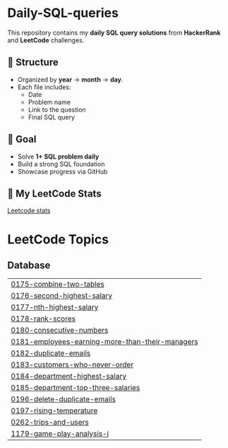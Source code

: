 # Daily-SQL-queries
This repository contains my **daily SQL query solutions** from **HackerRank** and **LeetCode** challenges.


## 📅 Structure
- Organized by **year** → **month** → **day**.
- Each file includes:
  - Date
  - Problem name
  - Link to the question
  - Final SQL query

## 🎯 Goal
- Solve **1+ SQL problem daily**
- Build a strong SQL foundation
- Showcase progress via GitHub

## 🧩 My LeetCode Stats
[Leetcode stats](https://leetcard.jacoblin.cool/shanvi1706?ext=heatmap)


<!---LeetCode Topics Start-->
# LeetCode Topics
## Database
|  |
| ------- |
| [0175-combine-two-tables](https://github.com/Shanvi1706/Daily-SQL-queries/tree/master/0175-combine-two-tables) |
| [0176-second-highest-salary](https://github.com/Shanvi1706/Daily-SQL-queries/tree/master/0176-second-highest-salary) |
| [0177-nth-highest-salary](https://github.com/Shanvi1706/Daily-SQL-queries/tree/master/0177-nth-highest-salary) |
| [0178-rank-scores](https://github.com/Shanvi1706/Daily-SQL-queries/tree/master/0178-rank-scores) |
| [0180-consecutive-numbers](https://github.com/Shanvi1706/Daily-SQL-queries/tree/master/0180-consecutive-numbers) |
| [0181-employees-earning-more-than-their-managers](https://github.com/Shanvi1706/Daily-SQL-queries/tree/master/0181-employees-earning-more-than-their-managers) |
| [0182-duplicate-emails](https://github.com/Shanvi1706/Daily-SQL-queries/tree/master/0182-duplicate-emails) |
| [0183-customers-who-never-order](https://github.com/Shanvi1706/Daily-SQL-queries/tree/master/0183-customers-who-never-order) |
| [0184-department-highest-salary](https://github.com/Shanvi1706/Daily-SQL-queries/tree/master/0184-department-highest-salary) |
| [0185-department-top-three-salaries](https://github.com/Shanvi1706/Daily-SQL-queries/tree/master/0185-department-top-three-salaries) |
| [0196-delete-duplicate-emails](https://github.com/Shanvi1706/Daily-SQL-queries/tree/master/0196-delete-duplicate-emails) |
| [0197-rising-temperature](https://github.com/Shanvi1706/Daily-SQL-queries/tree/master/0197-rising-temperature) |
| [0262-trips-and-users](https://github.com/Shanvi1706/Daily-SQL-queries/tree/master/0262-trips-and-users) |
| [1179-game-play-analysis-i](https://github.com/Shanvi1706/Daily-SQL-queries/tree/master/1179-game-play-analysis-i) |
<!---LeetCode Topics End-->